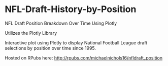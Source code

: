 # NFL-Draft-History-by-Position
NFL Draft Position Breakdown Over Time Using Plotly

Utilizes the Plotly Library

Interactive plot using Plotly to display National Football League draft selections by position over time since 1995. 

Hosted on RPubs here: http://rpubs.com/michaelnichols16/nfldraft_position
